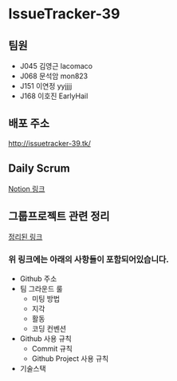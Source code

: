 # IssueTracker-39

## 팀원
+ J045 김영근 lacomaco
+ J068 문석암 mon823
+ J151 이연정 yyjjjj
+ J168 이호진 EarlyHail

## 배포 주소
http://issuetracker-39.tk/

## Daily Scrum

[Notion 링크](https://www.notion.so/Daily-Scrum-745dcd4ef04149b1813f482b15b1d071)

## 그룹프로젝트 관련 정리

[정리된 링크](https://github.com/boostcamp-2020/IssueTracker-39/wiki)

### 위 링크에는 아래의 사항들이 포함되어있습니다.

+ Github 주소
+ 팀 그라운드 룰
  + 미팅 방법
  + 지각
  + 활동
  + 코딩 컨벤션
+ Github 사용 규칙
  + Commit 규칙
  + Github Project 사용 규칙
+ 기술스택

